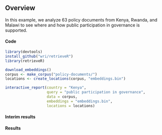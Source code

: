## Overview

In this example, we analyze 63 policy documents from Kenya, Rwanda, and Malawi to see where and how public participation in governance is supported.


#### Code
```r
library(devtools)
install_github("wri/retrieveR")
library(retrieveR)

download_embeddings()
corpus <- make_corpus("policy-documents/")
locations <- create_locations(corpus, "embeddings.bin")
```

```r
interactive_report(country = "Kenya",
                   query = "public participation in governance",
                   data = corpus,
                   embeddings = "embeddings.bin",
                   locations = locations)
```

#### Interim results

#### Results

